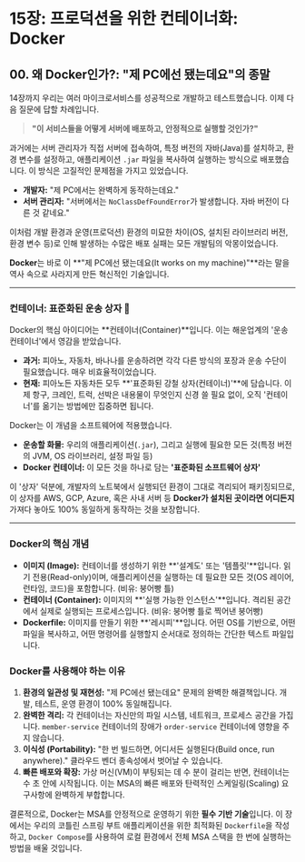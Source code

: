 # 15장: 프로덕션을 위한 컨테이너화: Docker

## 00. 왜 Docker인가?: "제 PC에선 됐는데요"의 종말

14장까지 우리는 여러 마이크로서비스를 성공적으로 개발하고 테스트했습니다. 이제 다음 질문에 답할 차례입니다.

> **"이 서비스들을 어떻게 서버에 배포하고, 안정적으로 실행할 것인가?"**

과거에는 서버 관리자가 직접 서버에 접속하여, 특정 버전의 자바(Java)를 설치하고, 환경 변수를 설정하고, 애플리케이션 `.jar` 파일을 복사하여 실행하는 방식으로 배포했습니다. 이 방식은 고질적인 문제점을 가지고 있었습니다.

* **개발자:** "제 PC에서는 완벽하게 동작하는데요."
* **서버 관리자:** "서버에서는 `NoClassDefFoundError`가 발생합니다. 자바 버전이 다른 것 같네요."

이처럼 개발 환경과 운영(프로덕션) 환경의 미묘한 차이(OS, 설치된 라이브러리 버전, 환경 변수 등)로 인해 발생하는 수많은 배포 실패는 모든 개발팀의 악몽이었습니다.

**Docker**는 바로 이 **"제 PC에선 됐는데요(It works on my machine)"**라는 말을 역사 속으로 사라지게 만든 혁신적인 기술입니다.

---

### 컨테이너: 표준화된 운송 상자 🚢

Docker의 핵심 아이디어는 **컨테이너(Container)**입니다. 이는 해운업계의 '운송 컨테이너'에서 영감을 받았습니다.

* **과거:** 피아노, 자동차, 바나나를 운송하려면 각각 다른 방식의 포장과 운송 수단이 필요했습니다. 매우 비효율적이었습니다.
* **현재:** 피아노든 자동차든 모두 **'표준화된 강철 상자(컨테이너)'**에 담습니다. 이제 항구, 크레인, 트럭, 선박은 내용물이 무엇인지 신경 쓸 필요 없이, 오직 '컨테이너'를 옮기는 방법에만 집중하면 됩니다.



Docker는 이 개념을 소프트웨어에 적용했습니다.

* **운송할 화물:** 우리의 애플리케이션(`.jar`), 그리고 실행에 필요한 모든 것(특정 버전의 JVM, OS 라이브러리, 설정 파일 등)
* **Docker 컨테이너:** 이 모든 것을 하나로 담는 **'표준화된 소프트웨어 상자'**

이 '상자' 덕분에, 개발자의 노트북에서 실행되던 환경이 그대로 격리되어 패키징되므로, 이 상자를 AWS, GCP, Azure, 혹은 사내 서버 등 **Docker가 설치된 곳이라면 어디든지** 가져다 놓아도 100% 동일하게 동작하는 것을 보장합니다.

---

### Docker의 핵심 개념

* **이미지 (Image):** 컨테이너를 생성하기 위한 **'설계도' 또는 '템플릿'**입니다. 읽기 전용(Read-only)이며, 애플리케이션을 실행하는 데 필요한 모든 것(OS 레이어, 런타임, 코드)을 포함합니다. (비유: 붕어빵 틀)
* **컨테이너 (Container):** 이미지의 **'실행 가능한 인스턴스'**입니다. 격리된 공간에서 실제로 실행되는 프로세스입니다. (비유: 붕어빵 틀로 찍어낸 붕어빵)
* **Dockerfile:** 이미지를 만들기 위한 **'레시피'**입니다. 어떤 OS를 기반으로, 어떤 파일을 복사하고, 어떤 명령어를 실행할지 순서대로 정의하는 간단한 텍스트 파일입니다.

### Docker를 사용해야 하는 이유

1.  **환경의 일관성 및 재현성:** "제 PC에선 됐는데요" 문제의 완벽한 해결책입니다. 개발, 테스트, 운영 환경이 100% 동일해집니다.
2.  **완벽한 격리:** 각 컨테이너는 자신만의 파일 시스템, 네트워크, 프로세스 공간을 가집니다. `member-service` 컨테이너의 장애가 `order-service` 컨테이너에 영향을 주지 않습니다.
3.  **이식성 (Portability):** "한 번 빌드하면, 어디서든 실행된다(Build once, run anywhere)." 클라우드 벤더 종속성에서 벗어날 수 있습니다.
4.  **빠른 배포와 확장:** 가상 머신(VM)이 부팅되는 데 수 분이 걸리는 반면, 컨테이너는 수 초 안에 시작됩니다. 이는 MSA의 빠른 배포와 탄력적인 스케일링(Scaling) 요구사항에 완벽하게 부합합니다.

결론적으로, Docker는 MSA를 안정적으로 운영하기 위한 **필수 기반 기술**입니다. 이 장에서는 우리의 코틀린 스프링 부트 애플리케이션을 위한 최적화된 `Dockerfile`을 작성하고, `Docker Compose`를 사용하여 로컬 환경에서 전체 MSA 스택을 한 번에 실행하는 방법을 배울 것입니다.